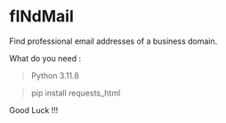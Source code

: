 # fINdMail
Find professional email addresses of a business domain.

What do you need :

> Python 3.11.8

> pip install requests_html


Good Luck !!!
